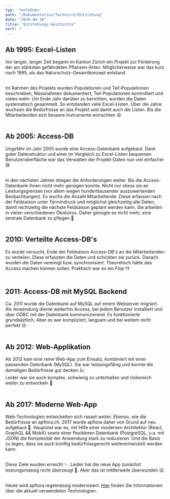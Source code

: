 ```yaml
---
typ: 'technDoku'
path: "/Dokumentation/Technisch/Entstehung"
date: "2019-04-18"
title: "Entstehungs-Geschichte"
sort: 7
---
```


## Ab 1995: Excel-Listen
Vor langer, langer Zeit begann im Kanton Zürich ein Projekt zur Förderung der am stärksten gefährdeten Pflanzen-Arten. Möglicherweise war das kurz nach 1995, als das Naturschutz-Gesamtkonzept entstand.<br/><br/>

Im Rahmen des Projekts wurden Populationen und Teil-Populationen beschrieben, Massnahmen dokumentiert, Teil-Populationen kontrolliert und vieles mehr. Um Ende Jahr darüber zu berichten, wurden die Daten systematisch gesammelt. So entstanden viele Excel-Listen. Über die Jahre wuchsen die Bedürfnisse an das Projekt und damit auch die Listen. Bis die Mitarbeitenden sich bessere Instrumente wünschten :stuck_out_tongue_closed_eyes:<br/><br/>

## Ab 2005: Access-DB
Ungefähr im Jahr 2005 wurde eine Access-Datenbank aufgebaut. Dank guter Datenstruktur und einer im Vergleich zu Excel-Listen bequemen Benutzeroberfläche war das Verwalten der Projekt-Daten nun viel einfacher :smile:<br/><br/>

In den nächsten Jahren stiegen die Anforderungen weiter. Bis die Access-Datenbank ihnen nicht mehr genügen konnte. Nicht nur stiess sie an Leistungsgrenzen (vor allem wegen hunderttausender auszuwertenden Beobachtungen). Es wuchs die Anzahl Mitarbeitende. Diese erfassen nach der Feldsaison unter Termindruck und möglichst gleichzeitig alle Daten, damit rechtzeitig die nächste Feldsaison geplant werden kann. Sie arbeiten in vielen verschiedenen Ökobüros. Daher genügte es nicht mehr, eine zentrale Datenbank zu pflegen :grimacing:<br/><br/>

## 2010: Verteilte Access-DB's

Es wurde versucht, Ende der Feldsaison Access-DB's an die Mitarbeitenden zu verteilen. Diese erfassten die Daten und schickten sie zurück. Danach wurden die Daten vereinigt bzw. synchronisiert. Theoretisch hätte das Access machen können sollen. Praktisch war es ein Flop :-1:<br/><br/>

## 2011: Access-DB mit MySQL Backend
Ca. 2011 wurde die Datenbank auf MySQL auf einem Webserver migriert. Als Anwendung diente weiterhin Access, bei jedem Benutzer installiert und über ODBC mit der Datenbank kommunizierend. Es funktionierte grundsäztlich. Aber es war kompliziert, langsam und bei weitem nicht perfekt :unamused:<br/><br/>

## Ab 2012: Web-Applikation

Ab 2012 kam eine reine Web-App zum Einsatz, kombiniert mit einer passenden Datenbank (MySQL). Sie war leistungsfähig und konnte die damaligen Bedürfnisse gut decken :+1:<br/>
Leider war sie auch komplex, schwierig zu unterhalten und risikoreich weiter zu entwickeln :eyes:<br/><br/>

## Ab 2017: Moderne Web-App

Web-Technologien entwickelten sich rasant weiter. Ebenso, wie die Bedürfnisse an apflora.ch. 2017 wurde apflora daher von Grund auf neu aufgebaut :rocket:. Hauptziel war es, mit Hilfe einer modernen Architektur (React, GraphQL && MobX) sowie einer flexibleren Datenbank (PostgreSQL, u.a. mit JSON) die Komplexität der Anwendung stark zu reduzieren. Und die Basis zu legen, dass sie auch künftig bedürfnissgerecht weiterentwickelt werden kann.<br/><br/>

Diese Ziele wurden erreicht :sparkles:. Leider hat die neue App zunächst leistungsmässig nicht überzeugt :snail:. Aber das ist mittlerweile überwunden :stuck_out_tongue_winking_eye:.<br/><br/>

Heute wird apflora regelmässig modernisiert. [Hier](/Dokumentation/Technisch/Technologien) finden Sie Informationen über die aktuell verwendeten Technologien.